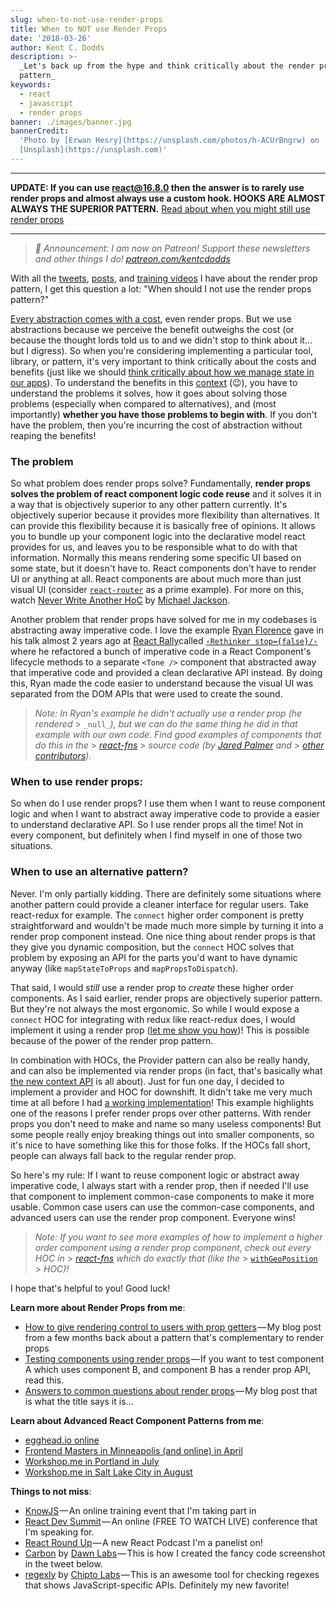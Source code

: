 ```yaml
---
slug: when-to-not-use-render-props
title: When to NOT use Render Props
date: '2018-03-26'
author: Kent C. Dodds
description: >-
  _Let's back up from the hype and think critically about the render props
  pattern_
keywords:
  - react
  - javascript
  - render props
banner: ./images/banner.jpg
bannerCredit:
  'Photo by [Erwan Hesry](https://unsplash.com/photos/h-ACUrBngrw) on
  [Unsplash](https://unsplash.com)'
---
```


---

**UPDATE: If you can use react@16.8.0 then the answer is to rarely use render
props and almost always use a custom hook. HOOKS ARE ALMOST ALWAYS THE SUPERIOR
PATTERN.**
[Read about when you might still use render props](https://kentcdodds.com/blog/react-hooks-whats-going-to-happen-to-render-props)

---

> _🚨 Announcement: I am now on Patreon! Support these newsletters and other
> things I do!_ [_patreon.com/kentcdodds_](https://www.patreon.com/kentcdodds)

With all the [tweets](https://twitter.com/kentcdodds/status/957388589171539968),
[posts](https://blog.kentcdodds.com/answers-to-common-questions-about-render-props-a9f84bb12d5d),
and
[training videos](https://egghead.io/lessons/react-use-render-props-with-react)
I have about the render prop pattern, I get this question a lot: "When should I
not use the render props pattern?"

[Every abstraction comes with a cost](https://twitter.com/kentcdodds/status/972468078813446149),
even render props. But we use abstractions because we perceive the benefit
outweighs the cost (or because the thought lords told us to and we didn't stop
to think about it... but I digress). So when you're considering implementing a
particular tool, library, or pattern, it's very important to think critically
about the costs and benefits (just like we should
[think critically about how we manage state in our apps](https://blog.kentcdodds.com/application-state-management-66de608ccb24)).
To understand the benefits in this
[context](https://kentcdodds.com/blog/reacts-new-context-api) (😉), you have to
understand the problems it solves, how it goes about solving those problems
(especially when compared to alternatives), and (most importantly) **whether you
have those problems to begin with**. If you don't have the problem, then you're
incurring the cost of abstraction without reaping the benefits!

### The problem

So what problem does render props solve? Fundamentally, **render props solves
the problem of react component logic code reuse** and it solves it in a way that
is objectively superior to any other pattern currently. It's objectively
superior because it provides more flexibility than alternatives. It can provide
this flexibility because it is basically free of opinions. It allows you to
bundle up your component logic into the declarative model react provides for us,
and leaves you to be responsible what to do with that information. Normally this
means rendering some specific UI based on some state, but it doesn't have to.
React components don't have to render UI or anything at all. React components
are about much more than just visual UI (consider
[`react-router`](https://reacttraining.com/react-router/) as a prime example).
For more on this, watch
[Never Write Another HoC](https://www.youtube.com/watch?v=BcVAq3YFiuc) by
[Michael Jackson](https://twitter.com/mjackson).

Another problem that render props have solved for me in my codebases is
abstracting away imperative code. I love the example
[Ryan Florence](https://twitter.com/mjackson) gave in his talk almost 2 years
ago at [React Rally](http://www.reactrally.com/)called
[`‹Rethinker stop={false}/›`](https://youtu.be/kp-NOggyz54) where he refactored
a bunch of imperative code in a React Component's lifecycle methods to a
separate `<Tone />` component that abstracted away that imperative code and
provided a clean declarative API instead. By doing this, Ryan made the code
easier to understand because the visual UI was separated from the DOM APIs that
were used to create the sound.

> _Note: In Ryan's example he didn't actually use a render prop (he rendered_ >
> `_null_`_), but we can do the same thing he did in that example with our own
> code. Find good examples of components that do this in the_ >
> [_react-fns_](https://github.com/jaredpalmer/react-fns/tree/master/src) >
> _source code (by_ [_Jared Palmer_](https://twitter.com/jaredpalmer) _and_ >
> [_other contributors_](https://github.com/jaredpalmer/react-fns/blob/master/README.md#contributors)_)._

### When to use render props:

So when do I use render props? I use them when I want to reuse component logic
and when I want to abstract away imperative code to provide a easier to
understand declarative API. So I use render props all the time! Not in every
component, but definitely when I find myself in one of those two situations.

### When to use an alternative pattern?

Never. I'm only partially kidding. There are definitely some situations where
another pattern could provide a cleaner interface for regular users. Take
react-redux for example. The `connect` higher order component is pretty
straightforward and wouldn't be made much more simple by turning it into a
render prop component instead. One nice thing about render props is that they
give you dynamic composition, but the `connect` HOC solves that problem by
exposing an API for the parts you'd want to have dynamic anyway (like
`mapStateToProps` and `mapPropsToDispatch`).

That said, I would _still_ use a render prop to _create_ these higher order
components. As I said earlier, render props are objectively superior pattern.
But they're not always the most ergonomic. So while I would expose a `connect`
HOC for integrating with redux like react-redux does, I would implement it using
a render prop
([let me show you how](https://egghead.io/lessons/react-implement-a-higher-order-component-with-render-props))!
This is possible because of the power of the render prop pattern.

In combination with HOCs, the Provider pattern can also be really handy, and can
also be implemented via render props (in fact, that's basically what
[the new context API](https://kentcdodds.com/blog/reacts-new-context-api) is all
about). Just for fun one day, I decided to implement a provider and HOC for
downshift. It didn't take me very much time at all before I had
[a working implementation](https://codesandbox.io/s/017n1jqo00)! This example
highlights one of the reasons I prefer render props over other patterns. With
render props you don't need to make and name so many useless components! But
some people really enjoy breaking things out into smaller components, so it's
nice to have something like this for those folks. If the HOCs fall short, people
can always fall back to the regular render prop.

So here's my rule: If I want to reuse component logic or abstract away
imperative code, I always start with a render prop, then if needed I'll use that
component to implement common-case components to make it more usable. Common
case users can use the common-case components, and advanced users can use the
render prop component. Everyone wins!

> _Note: If you want to see more examples of how to implement a higher order
> component using a render prop component, check out every HOC in_ >
> [_react-fns_](https://github.com/jaredpalmer/react-fns/tree/master/src) _which
> do exactly that (like the_ >
> [`withGeoPosition`](https://github.com/jaredpalmer/react-fns/blob/052ea56092c53946c7937e1d32adf78a7d37d6f3/src/GeoPosition/withGeoPosition.tsx) >
> _HOC)!_

I hope that's helpful to you! Good luck!

**Learn more about Render Props from me**:

- [How to give rendering control to users with prop getters](https://blog.kentcdodds.com/how-to-give-rendering-control-to-users-with-prop-getters-549eaef76acf) — My
  blog post from a few months back about a pattern that's complementary to
  render props
- [Testing components using render props](https://blog.kentcdodds.com/testing--components-using-render-props-5623ab1814c) — If
  you want to test component A which uses component B, and component B has a
  render prop API, read this.
- [Answers to common questions about render props](https://blog.kentcdodds.com/answers-to-common-questions-about-render-props-a9f84bb12d5d) — My
  blog post that is what the title says it is...

**Learn about Advanced React Component Patterns from me**:

- [egghead.io online](https://egghead.io/courses/advanced-react-component-patterns)
- [Frontend Masters in Minneapolis (and online) in April](https://frontendmasters.com/workshops/advanced-react-patterns/)
- [Workshop.me in Portland in July](https://workshop.me/2018-07-advanced-react?a=kent)
- [Workshop.me in Salt Lake City in August](https://workshop.me/2018-08-advanced-react?a=kent)

**Things to not miss**:

- [KnowJS](http://knowjs.org/) — An online training event that I'm taking part
  in
- [React Dev Summit](https://reactdevsummit.com/) — An online (FREE TO WATCH
  LIVE) conference that I'm speaking for.
- [React Round Up](https://devchat.tv/react-round-up) — A new React Podcast I'm
  a panelist on!
- [Carbon](https://stackedit.io/carbon.now.sh) by
  [Dawn Labs](https://dawnlabs.io/) — This is how I created the fancy code
  screenshot in the tweet below.
- [regexly](https://regexly.chipto.io/) by
  [Chipto Labs](https://chipto.io/) — This is an awesome tool for checking
  regexes that shows JavaScript-specific APIs. Definitely my new favorite!
